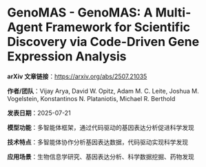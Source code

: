 # GenoMAS - GenoMAS: A Multi-Agent Framework for Scientific Discovery via Code-Driven Gene Expression Analysis

**arXiv 文章链接**：https://arxiv.org/abs/2507.21035

**作者/团队**：Vijay Arya, David W. Opitz, Adam M. C. Leite, Joshua M. Vogelstein, Konstantinos N. Plataniotis, Michael R. Berthold

**发表日期**：2025-07-21

**模型功能**：多智能体框架，通过代码驱动的基因表达分析促进科学发现

**技术特点**：多智能体协作分析基因表达数据，代码驱动实现科学发现

**应用场景**：生物信息学研究、基因表达分析、科学数据挖掘、药物发现